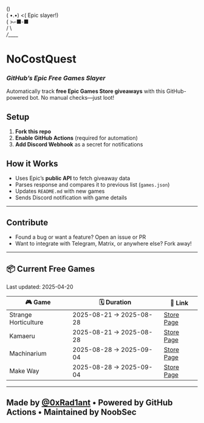    (\)  
  ( •.•)  <( Epic slayer!)  
  (   >⌐■-■  
  /  \  
_/____\_  

# NoCostQuest  
### *GitHub’s Epic Free Games Slayer*  

Automatically track **free Epic Games Store giveaways** with this GitHub-powered bot. No manual checks—just loot!  

## Setup  
1. **Fork this repo**  
2. **Enable GitHub Actions** (required for automation)  
3. **Add Discord Webhook** as a secret for notifications  

## How it Works
- Uses Epic’s **public API** to fetch giveaway data
- Parses response and compares it to previous list (`games.json`)
- Updates `README.md` with new games
- Sends Discord notification with game details

---

## Contribute
- Found a bug or want a feature? Open an issue or PR  
- Want to integrate with Telegram, Matrix, or anywhere else? Fork away!

---

## 📦 Current Free Games

Last updated: 2025-04-20

<!-- BEGIN_GAMES_TABLE -->
| 🎮 Game | 🗓️ Duration | 🔗 Link |
|--------|--------------|---------|
| Strange Horticulture | 2025-08-21 → 2025-08-28 | [Store Page](https://store.epicgames.com/en-US/p/strange-horticulture-360e80) |
| Kamaeru | 2025-08-21 → 2025-08-28 | [Store Page](https://store.epicgames.com/en-US/p/kamaeru-0c301e) |
| Machinarium | 2025-08-28 → 2025-09-04 | [Store Page](https://store.epicgames.com/en-US/p/machinarium-5e6c71) |
| Make Way | 2025-08-28 → 2025-09-04 | [Store Page](https://store.epicgames.com/en-US/p/make-way-bddf5f) |

<!-- END_GAMES_TABLE -->

---

## Made by [@0xRad1ant](https://github.com/0xRad1ant) • Powered by GitHub Actions • Maintained by NoobSec

